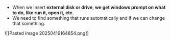- When we insert **external disk or drive**, **we get windows prompt on what to do, like run it, open it, etc.**
- We need to find something that runs automatically and if we can change that something.

![[Pasted image 20250416164854.png]]